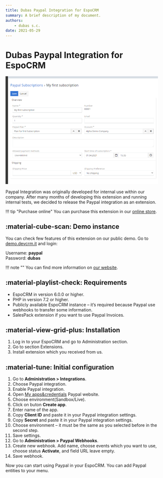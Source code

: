```yaml
---
title: Dubas Paypal Integration for EspoCRM
summary: A brief description of my document.
authors:
    - dubas s.c.
date: 2021-05-29
---
```

# Dubas Paypal Integration for EspoCRM
![Paypal](../../images/paypal.png)

Paypal Integration was originally developed for internal use within our company. After many months of developing this extension and running internal tests, we decided to release the Paypal integration as an extension. 

!!! tip "Purchase online"
    You can purchase this extension in our [online store](https://store.devcrm.it/product/paypal/).

## :material-cube-scan: Demo instance
You can check few features of this extension on our public demo. Go to [demo.devcrm.it](https://demo.devcrm.it) and login:

Username: **paypal**  
Password: **dubas**

!!! note ""
    You can find more information on [our website](https://devcrm.it/paypal).

## :material-playlist-check:  Requirements
- EspoCRM in version 6.0.0 or higher.
- PHP in version 7.2 or higher.
- Publicly available EspoCRM instance – it’s required because Paypal use webhooks to transfer some information.
- SalesPack extension if you want to use Paypal Invoices.

## :material-view-grid-plus: Installation
1.	Log in to your EspoCRM and go to Administration section.
2.	Go to section Extensions.
3. Install extension which you received from us.

## :material-tune: Initial configuration
1.	Go to **Administration > Integrations**.
2.	Choose Paypal integration.
3.	Enable Paypal integration.
4.	Open [My apps&credentials](https://developer.paypal.com/developer/applications) Paypal website. 
5.	Choose environment(Sandbox/Live).
6.	Click on buton **Create app**.
7.	Enter name of the app.
8.	Copy **Client ID** and paste it in your Paypal integration settings.
9.	Copy **Secret** and paste it in your Paypal integration settings.
10.	Choose environment – it must be the same as you selected before in the second step.
11.	Save settings.
12.	Go to **Administration > Paypal Webhooks**.
13.	Create new webhook. Add name, choose events which you want to use, choose status **Activate**, and field URL leave empty.
14.	Save webhook. 

Now you can start using Paypal in your EspoCRM. You can add Paypal entities to your menu.
